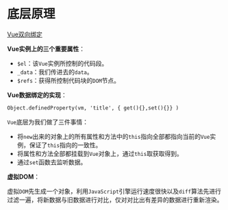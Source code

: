 # 底层原理

[Vue双向绑定](http://www.cnblogs.com/kidney/p/6052935.html)

**Vue实例上的三个重要属性**：

- `$el`：该`Vue`实例所控制的代码段。
- `_data`：我们传进去的`data`。
- `$refs`：获得所控制代码块的`DOM`节点。

**Vue数据绑定的实现**：

```html
Object.definedProperty(vm, 'title', { get(){},set(){}} )
```

`Vue`底层为我们做了三件事情：

- 将`new`出来的对象上的所有属性和方法中的`this`指向全部都指向当前的`Vue`实例，保证了`this`指向的一致性。
- 将属性和方法全部都挂载到`Vue`对象上，通过`this`取获取得到。
- 通过`set`函数去监听数据。

**虚拟DOM**：

虚拟`DOM`先生成一个对象，利用`JavaScript`引擎运行速度很快以及`diff`算法先进行过滤一遍，将新数据与旧数据进行对比，仅对对比出有差异的数据进行重新渲染。
